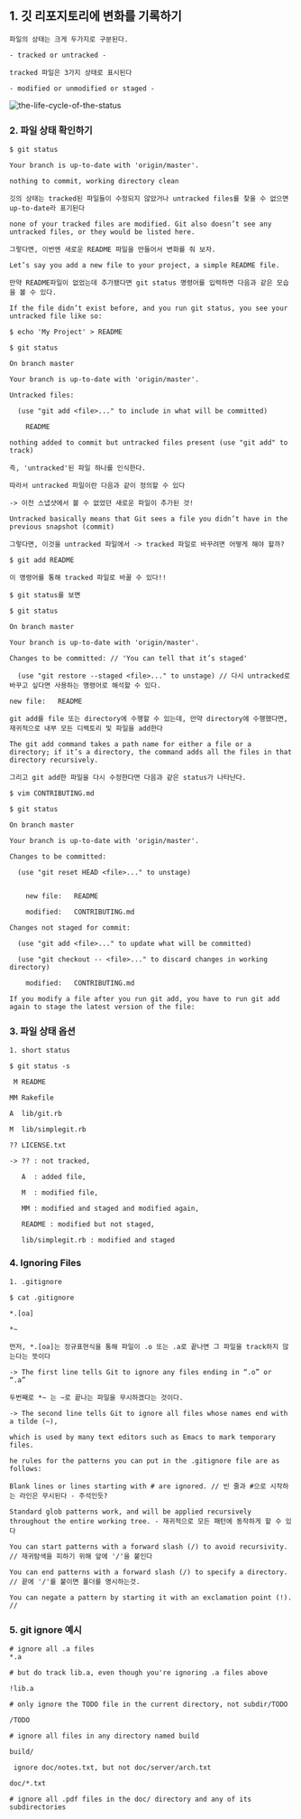 
## 1. 깃 리포지토리에 변화를 기록하기

    파일의 상태는 크게 두가지로 구분된다.

    - tracked or untracked - 
    
    tracked 파일은 3가지 상태로 표시된다
    
    - modified or unmodified or staged - 
    
    
![the-life-cycle-of-the-status](https://user-images.githubusercontent.com/55395239/96400361-7877f600-120b-11eb-93b7-cb70a2a94164.PNG)

### 2. 파일 상태 확인하기

    $ git status
    
    Your branch is up-to-date with 'origin/master'.
    
    nothing to commit, working directory clean
    
    깃의 상태는 tracked된 파일들이 수정되지 않았거나 untracked files를 찾을 수 없으면 up-to-date라 표기된다
    
    none of your tracked files are modified. Git also doesn’t see any untracked files, or they would be listed here.
    
    그렇다면, 이번엔 새로운 README 파일을 만들어서 변화를 줘 보자.
    
    Let’s say you add a new file to your project, a simple README file. 
    
    만약 README파일이 없었는데 추가됐다면 git status 명령어를 입력하면 다음과 같은 모습을 볼 수 있다.
    
    If the file didn’t exist before, and you run git status, you see your untracked file like so:
    
    $ echo 'My Project' > README
    
    $ git status
    
    On branch master

    Your branch is up-to-date with 'origin/master'.

    Untracked files:

      (use "git add <file>..." to include in what will be committed)

        README

    nothing added to commit but untracked files present (use "git add" to track)
    
    즉, 'untracked'된 파일 하나를 인식한다.
    
    따라서 untracked 파일이란 다음과 같이 정의할 수 있다
    
    -> 이전 스냅샷에서 볼 수 없었던 새로운 파일이 추가된 것!
    
    Untracked basically means that Git sees a file you didn’t have in the previous snapshot (commit)
    
    그렇다면, 이것을 untracked 파일에서 -> tracked 파일로 바꾸려면 어떻게 해야 할까?
    
    $ git add README
    
    이 명령어를 통해 tracked 파일로 바꿀 수 있다!!
    
    $ git status를 보면
    
    $ git status
    
    On branch master
    
    Your branch is up-to-date with 'origin/master'.
    
    Changes to be committed: // 'You can tell that it’s staged'
    
      (use "git restore --staged <file>..." to unstage) // 다시 untracked로 바꾸고 싶다면 사용하는 명령어로 해석할 수 있다.

    new file:   README
    
    git add를 file 또는 directory에 수행할 수 있는데, 만약 directory에 수행했다면, 재귀적으로 내부 모든 디렉토리 및 파일을 add한다
    
    The git add command takes a path name for either a file or a directory; if it’s a directory, the command adds all the files in that directory recursively.

    그리고 git add한 파일을 다시 수정한다면 다음과 같은 status가 나타난다.
    
    $ vim CONTRIBUTING.md
    
    $ git status
    
    On branch master
    
    Your branch is up-to-date with 'origin/master'.

    Changes to be committed:

      (use "git reset HEAD <file>..." to unstage)
    

        new file:   README
    
        modified:   CONTRIBUTING.md

    Changes not staged for commit:

      (use "git add <file>..." to update what will be committed)
    
      (use "git checkout -- <file>..." to discard changes in working directory)

        modified:   CONTRIBUTING.md
    
    If you modify a file after you run git add, you have to run git add again to stage the latest version of the file:
    
### 3. 파일 상태 옵션

    1. short status
    
    $ git status -s
    
     M README
 
    MM Rakefile

    A  lib/git.rb

    M  lib/simplegit.rb

    ?? LICENSE.txt
    
    -> ?? : not tracked, 
    
       A  : added file,
       
       M  : modified file,
       
       MM : modified and staged and modified again,
       
       README : modified but not staged,
       
       lib/simplegit.rb : modified and staged
       
### 4. Ignoring Files

    1. .gitignore
    
    $ cat .gitignore
    
    *.[oa]

    *~
    
    먼저, *.[oa]는 정규표현식을 통해 파일이 .o 또는 .a로 끝나면 그 파일을 track하지 않는다는 뜻이다 
    
    -> The first line tells Git to ignore any files ending in “.o” or “.a” 
    
    두번째로 *~ 는 ~로 끝나는 파일을 무시하겠다는 것이다.
    
    -> The second line tells Git to ignore all files whose names end with a tilde (~), 
    
    which is used by many text editors such as Emacs to mark temporary files. 
      
    he rules for the patterns you can put in the .gitignore file are as follows:

    Blank lines or lines starting with # are ignored. // 빈 줄과 #으로 시작하는 라인은 무시된다 - 주석인듯?

    Standard glob patterns work, and will be applied recursively throughout the entire working tree. - 재귀적으로 모든 패턴에 동작하게 할 수 있다

    You can start patterns with a forward slash (/) to avoid recursivity. // 재귀탐색을 피하기 위해 앞에 '/'을 붙인다

    You can end patterns with a forward slash (/) to specify a directory. // 끝에 '/'를 붙이면 폴더를 명시하는것.

    You can negate a pattern by starting it with an exclamation point (!). // 
    
### 5. git ignore 예시

    # ignore all .a files
    *.a

    # but do track lib.a, even though you're ignoring .a files above
    
    !lib.a

    # only ignore the TODO file in the current directory, not subdir/TODO
    
    /TODO

    # ignore all files in any directory named build
    
    build/

     ignore doc/notes.txt, but not doc/server/arch.txt
     
    doc/*.txt

    # ignore all .pdf files in the doc/ directory and any of its subdirectories
